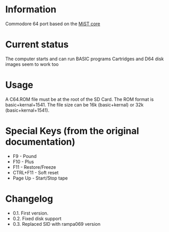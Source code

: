 # Information
Commodore 64 port based on the [MiST core](https://github.com/mist-devel/c64) 
# Current status
The computer starts and can run BASIC programs
Cartridges and D64 disk images seem to work too
# Usage
A C64.ROM file must be at the root of the SD Card. The ROM format is basic+kernal+1541. The file size can be 16k (basic+kernal) or 32k (basic+kernal+1541).
# Special Keys (from the original documentation)
- F9 - Pound
- F10 - Plus
- F11 - Restore/Freeze
- CTRL+F11 - Soft reset
- Page Up - Start/Stop tape
# Changelog
- 0.1. First version.
- 0.2. Fixed disk support
- 0.3. Replaced SID with rampa069 version

